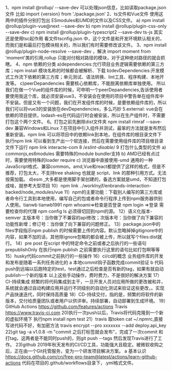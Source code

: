 1、npm install @rollup/ --save-dev 可以处理json信息，比如读取package.json 文件 比如 import {version} from ‘./package.json’
2、ts文件和Vue文件 使用这两中的插件分别打包出 ESmodules和UMD的文件以及CSS文件。
a) npm install @rollup/plugin-vue@next --save-dev
b) npm install @rollup/plugin-css-only --save-dev
c) npm install @rollup/plugin-typescript2 --save-dev  ts-js 其实还是使用tsc起作用 看文件tscnfig.json 中，这个文件是和开发环境默认相关的，而我们是和最后打包模块相关的，所以我们有时需要修改该文件。
3、npm install @rollup/plugin-node-resolve --save-dev ，解决 import moment from 'moment'类的引用,rollup 只能对付相对路径的模块，对于这种绝对路径的就会抓瞎。
4、npm 依赖的分类
a)dependencies:允行项目业务逻辑需要依赖的第三方库；npm install 模块名称的时候都会被解析、下载
b)devDependencies:开发模式工作流下依赖的第三方库；单元测试、语法转换、lint工具、程序构建、本地开发等。
c)peerDepandencies 需要核心依赖库，不能脱离依赖库单独使用。
所以我们在做一个Vue的组件库的时候，可申明一个peerDepandencies,告诉使用者要使用我这个库，就必须安装vue3，不安装会在使用的项目中警告单在组件库中不安装。但是又有一个问题，我们在开发组件库的时候，是要依赖组件库的，所以我们可以将vue3的安装放在devDependencies，多么巧妙
5.external: vue会在依赖的项目提供，lodash-es在代码运行时会被安装，所以在生产组件时，不需要打包这个两个文件。
6。打包之前先删除dist文件夹 npm install rimraf --save-dev 兼容Windows和Linux
7.在项目中引入组件并测试，最笨的方法就是发布然后重新安装。npm link 可以将项目中的依赖link到本地，在组件库的根目录文件下 执行npm link 可以看到生产出一个软连接，然后在需要使用组件库的项目根目录文件下运行 npm link interacte-com
8 /*eslint-disable*/
9 打包什么类型的文件
a) commonjs,es6modules 需要特殊的module bundler支持
b) AMD已经有点过时，需要使用特殊的loader require
c) 浏览器中直接使用-umd 通用的一种JavaScript格式、兼容common。amd,Vue和react都提供了这样的格式，但是不推荐，打包太大，不支持tree shaking 也就是 script、link 的那种引用方式。无法按需加载。
d)esm ,大多都是使用脚手架创建的，备选方案就是umd，不知道打包成啥，就参考大型项目
10）npm link ../workInyjf/enbrands-interaction-backed/node_modules/vue 
11）npm的主要功能：下载别人编写的第三方库或者命令行工具到本地使用，编写自己的包或者命令行程序上传到npm服务器供别人使用。tianwb tianwb1991 
npm whoami=>检查是否登录
npm login =>登录 需要检查你的代理 npm config ls 必须得切回到npm的源。
12）语义化版本-semver 主版本号：当你做了不兼容的api修改；次版本号：当你做了向下兼容的功能性新增；修订号：当你做了向下兼容的问题修正。
13）package.json中的files字段指示npm publish 的时候需要上传的内容。默认忽略掉掉gitignore中的内容，如果不加的话，其他除ignore忽略的都会被上传，所以就写个files:dist就行。
14）pre post 在script 中的特定命令之前或者之后执行的一些语句 prepublishOnly 在执行npm publish 之前需要执行这里的语句比如打包啊等等
15）husky代码commit之前执行的一些操作
16）ci/cd的概念 业务组件库的开发和发布是随着一系列任务进化的
a 本地commit钩子函数完成commit验证
b 代码push到远端以后跑特定的test，test通过之后检查是否有新的tag，如果有就自动publish一个新的版本
以上这些手动操作，费时费力，不是很好的解决方案
17）CI-持续集成 频繁的将代码集成到主干，一旦开发人员对应用所做的更改被和并，系统就会通过自动构建应用并运行不同级别的自动化测试来验证这些更改，。实现产品快速迭代，同时保持高质量
18）CD-持续交付，指的是，频繁的将软件的新版本，交付给质量团队或者用户以供评审。持续部署，自动部署到生成环境。
19）GitHub Actions https://github.com/features/actions  Travis   https://www.travis-ci.com
20)执行一次push以后，Travis将代码克隆到一个新的虚拟环境下 执行npm install  npm test 
21）travis 取token cat ~/.npmrc,直接写进代码不好，有加密方法 travis encrypt --pro xxxxxxx --add deploy.api_key  
22)git tag -a v1.0.8 -m "commit 之后打标签就会发布"，完成了一次commit 和打tag，这两者是不能同时push的，则git push --tags 然后发现Travis进行了工作。
23)github 2019年秋天发布的CI/CD工具，功能强大且稳定。被微软收购之后，正在由一个Git托管服务，变为一个研发项目解决方案。
a 基本认识 https://docs.github.com/cn/free-pro-team@latest/actions/learn-github-actions 代码在项目的.github/workflows目录下，.yml格式文件。